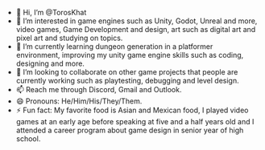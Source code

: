 - 👋 Hi, I’m @TorosKhat
- 👀 I’m interested in game engines such as Unity, Godot, Unreal and more, video games, Game Development and design, art such as digital art and pixel art and studying on topics. 
- 🌱 I’m currently learning dungeon generation in a platformer environment, improving my unity game engine skills such as coding, designing and more.
- 💞️ I’m looking to collaborate on other game projects that people are currently working such as playtesting, debugging and level design.
- 📫 Reach me through Discord, Gmail and Outlook.
- 😄 Pronouns: He/Him/His/They/Them.
- ⚡ Fun fact: My favorite food is Asian and Mexican food, I played video games at an early age before speaking at five and a half years old and I attended a career program about game design in senior year of high school.

<!---
TorosKhat/TorosKhat is a ✨ special ✨ repository because its `README.md` (this file) appears on your GitHub profile.
You can click the Preview link to take a look at your changes.
--->
